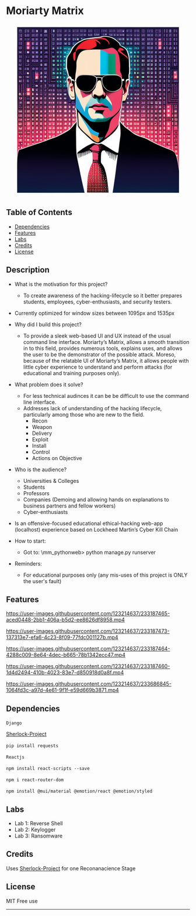 # Moriarty Matrix


<p align="center">
  <img width="460" height="470" src="https://github.com/Fiery-Warrior/mm_pythonweb/blob/main/READmeSources/Images/MoriartyMatrix.png">
</p>





## Table of Contents


- [Dependencies](#dependencies)
- [Features](#features)
- [Labs](#labs)
- [Credits](#credits)
- [License](#license)



## Description

- What is the motivation for this project? 
  - To create awareness of the hacking-lifecycle so it better prepares students, employees, cyber-enthusiasts, and security testers. 
  
- Currently optimized for window sizes between 1095px and 1535px

- Why did I build this project?
  - To provide a sleek web-based UI and UX instead of the usual command line interface.  Moriarty’s Matrix, allows a smooth transition in to this field, provides numerous tools, explains uses, and allows the user to be the demonstrator of the possible attack. Moreso, because of the relatable UI of Moriarty’s Matrix, it allows people with little cyber experience to understand and perform attacks (for educational and training purposes only). 
  
- What problem does it solve?
  - For less technical audinces it can be be difficult to use the command line interface.
  - Addresses lack of understanding of the hacking lifecycle, particularly among those who are new to the field. 
    - Recon
    - Weapon
    - Delivery
    - Exploit
    - Install
    - Control
    - Actions on Objective
  
- Who is the audience?
  - Universities & Colleges 
  - Students
  - Professors
  - Companies (Demoing and allowing hands on explanations to business partners and fellow workers)
  - Cyber-enthusiasts

- Is an offensive-focused educational ethical-hacking web-app (localhost) experience based on Lockheed Martin’s Cyber Kill Chain

- How to start:
  - Got to: \mm_pythonweb> python manage.py runserver
  
- Reminders:
  - For educational purposes only (any mis-uses of this project is ONLY the user's fault)


## Features




https://user-images.githubusercontent.com/123214637/233187465-aced0448-2bb1-406a-b5d2-ee8626df8958.mp4



https://user-images.githubusercontent.com/123214637/233187473-137313e7-efa6-4c23-8f09-77fdc001127b.mp4


https://user-images.githubusercontent.com/123214637/233187464-4288c009-8e64-4dec-b665-78b1342ecc47.mp4


https://user-images.githubusercontent.com/123214637/233187460-1d4d2494-410b-4023-83e7-d850918d0a8f.mp4





https://user-images.githubusercontent.com/123214637/233686845-1064fd3c-a97d-4e61-9f1f-e59d669b3871.mp4


## Dependencies




```Django```

[Sherlock-Project](https://github.com/sherlock-project/sherlock)

```pip install requests```

```Reactjs```

```npm install react-scripts --save```

```npm i react-router-dom```

```npm install @mui/material @emotion/react @emotion/styled```


## Labs
- Lab 1: Reverse Shell 
- Lab 2: Keylogger
- Lab 3: Ransomware

## Credits

Uses [Sherlock-Project](https://github.com/sherlock-project/sherlock) for one Reconanacience Stage


## License

MIT Free use

---

